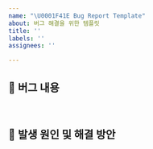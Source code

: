 ```yaml
---
name: "\U0001F41E Bug Report Template"
about: 버그 해결을 위한 템플릿
title: ''
labels: ''
assignees: ''

---
```


## 🐞 버그 내용

<br>

## 📝 발생 원인 및 해결 방안

<br>
